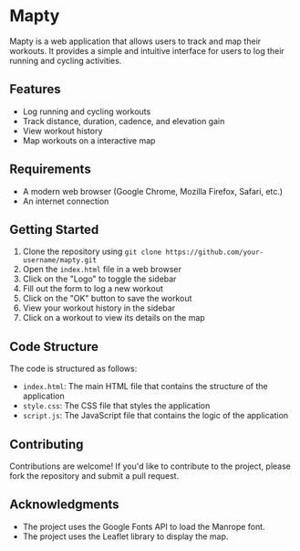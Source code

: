 # Mapty

Mapty is a web application that allows users to track and map their workouts. It provides a simple and intuitive interface for users to log their running and cycling activities.

## Features

* Log running and cycling workouts
* Track distance, duration, cadence, and elevation gain
* View workout history
* Map workouts on a interactive map

## Requirements

* A modern web browser (Google Chrome, Mozilla Firefox, Safari, etc.)
* An internet connection

## Getting Started

1. Clone the repository using `git clone https://github.com/your-username/mapty.git`
2. Open the `index.html` file in a web browser
3. Click on the "Logo" to toggle the sidebar
4. Fill out the form to log a new workout
5. Click on the "OK" button to save the workout
6. View your workout history in the sidebar
7. Click on a workout to view its details on the map

## Code Structure

The code is structured as follows:

* `index.html`: The main HTML file that contains the structure of the application
* `style.css`: The CSS file that styles the application
* `script.js`: The JavaScript file that contains the logic of the application

## Contributing

Contributions are welcome! If you'd like to contribute to the project, please fork the repository and submit a pull request.

## Acknowledgments

* The project uses the Google Fonts API to load the Manrope font.
* The project uses the Leaflet library to display the map.
